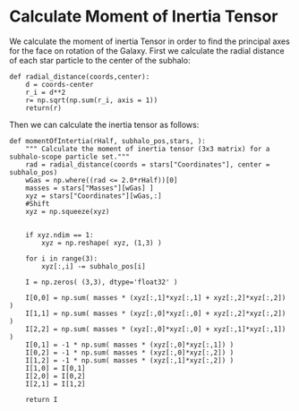 # Calculate Moment of Inertia Tensor

We calculate the moment of inertia Tensor in order to find the principal axes for the face on rotation of the Galaxy.
First we calculate the radial distance of each star particle to the center of the subhalo:

```
def radial_distance(coords,center):
    d = coords-center
    r_i = d**2
    r= np.sqrt(np.sum(r_i, axis = 1))
    return(r)
```

Then we can calculate the inertia tensor as follows:

```
def momentOfIntertia(rHalf, subhalo_pos,stars, ):
    """ Calculate the moment of inertia tensor (3x3 matrix) for a subhalo-scope particle set."""
    rad = radial_distance(coords = stars["Coordinates"], center = subhalo_pos) 
    wGas = np.where((rad <= 2.0*rHalf))[0] 
    masses = stars["Masses"][wGas] ]
    xyz = stars["Coordinates"][wGas,:]   
    #Shift
    xyz = np.squeeze(xyz)


    if xyz.ndim == 1:
        xyz = np.reshape( xyz, (1,3) )

    for i in range(3):
        xyz[:,i] -= subhalo_pos[i]

    I = np.zeros( (3,3), dtype='float32' )

    I[0,0] = np.sum( masses * (xyz[:,1]*xyz[:,1] + xyz[:,2]*xyz[:,2]) )
    I[1,1] = np.sum( masses * (xyz[:,0]*xyz[:,0] + xyz[:,2]*xyz[:,2]) )
    I[2,2] = np.sum( masses * (xyz[:,0]*xyz[:,0] + xyz[:,1]*xyz[:,1]) )
    I[0,1] = -1 * np.sum( masses * (xyz[:,0]*xyz[:,1]) )
    I[0,2] = -1 * np.sum( masses * (xyz[:,0]*xyz[:,2]) )
    I[1,2] = -1 * np.sum( masses * (xyz[:,1]*xyz[:,2]) )
    I[1,0] = I[0,1]
    I[2,0] = I[0,2]
    I[2,1] = I[1,2]

    return I

```